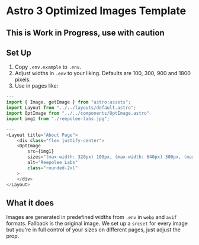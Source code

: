 # Astro 3 Optimized Images Template

## This is Work in Progress, use with caution

## Set Up

1. Copy `.env.example` to `.env`.
2. Adjust widths in `.env` to your liking. Defaults are 100, 300, 900 and 1800 pixels. 
3. Use in pages like:

```js
---
import { Image, getImage } from "astro:assets";
import Layout from "../../layouts/default.astro";
import OptImage from "../../components/OptImage.astro"
import img1 from "./reepolee-labs.jpg";

---
<Layout title="About Page">
	<div class="flex justify-center">
	<OptImage 
		src={img1} 
		sizes="(max-width: 320px) 100px, (max-width: 640px) 300px, (max-width: 1000px) 800px, 100vw" 
		alt="Reepolee Labs" 
		class="rounded-2xl" 
	>
	</div>
</Layout>

```

## What it does

Images are generated in predefined widths from `.env` in `webp` and `avif` formats. Fallback is the original image. We set up a `srcset` for every image but you're in full control of your sizes on different pages, just adjust the prop.
